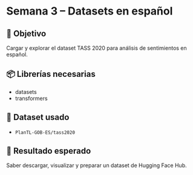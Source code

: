 # Semana 3 – Datasets en español

## 📌 Objetivo
Cargar y explorar el dataset TASS 2020 para análisis de sentimientos en español.

## 📦 Librerías necesarias
- datasets
- transformers

## 📂 Dataset usado
- `PlanTL-GOB-ES/tass2020`

## 🎯 Resultado esperado
Saber descargar, visualizar y preparar un dataset de Hugging Face Hub.
